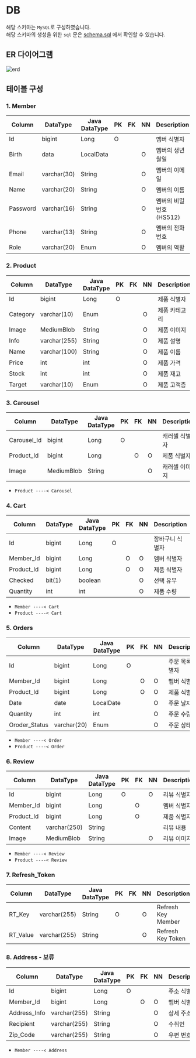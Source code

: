 # DB

해당 스키마는 `MySQL`로 구성하였습니다.</br>
해당 스키마의 생성을 위한 `sql`
문은 [schema.sql](https://github.com/MultiProject23/SEMO/blob/main/back-end/src/main/resources/sql/schema/schema.sql)
에서 확인할 수 있습니다.

## ER 다이어그램

![erd](https://user-images.githubusercontent.com/74192619/229756949-bf9afd84-4c0f-4cfe-acb8-3a40ba47c71d.jpeg)

## 테이블 구성

### 1. Member

| Column   | DataType    | Java DataType | PK  | FK  | NN  | Description             |
| -------- |-------------| ------------- | --- | --- | --- | ----------------------- |
| Id       | bigint      | Long          | O   |     |     | 멤버 식별자             |
| Birth    | data        | LocalData     |     |     | O   | 멤버의 생년 월일        |
| Email    | varchar(30) | String        |     |     | O   | 멤버의 이메일           |
| Name     | varchar(20) | String        |     |     | O   | 멤버의 이름             |
| Password | varchar(16) | String        |     |     | O   | 멤버의 비밀번호 (HS512) |
| Phone    | varchar(13) | String        |     |     | O   | 멤버의 전화번호         |
| Role     | varchar(20) | Enum          |     |     | O   | 멤버의 역활             |

### 2. Product

| Column   | DataType     | Java DataType | PK  | FK  | NN  | Description   |
| -------- |--------------| ------------- | --- | --- | --- | ------------- |
| Id       | bigint       | Long          | O   |     |     | 제품 식별자   |
| Category | varchar(10)  | Enum          |     |     | O   | 제품 카테고리 |
| Image    | MediumBlob   | String        |     |     | O   | 제품 이미지   |
| Info     | varchar(255) | String        |     |     | O   | 제품 설명     |
| Name     | varchar(100) | String        |     |     | O   | 제품 이름     |
| Price    | int          | int           |     |     | O   | 제품 가격     |
| Stock    | int          | int           |     |     | O   | 제품 재고     |
| Target   | varchar(10)  | Enum          |     |     | O   | 제품 고객층   |

### 3. Carousel

| Column      | DataType | Java DataType | PK  | FK  | NN  | Description   |
| ----------- | -------- | ------------- | --- | --- | --- | ------------- |
| Carousel_Id | bigint   | Long          | O   |     |     | 캐러셀 식별자 |
| Product_Id  | bigint   | Long          |     | O   | O   | 제품 식별자   |
| Image       | MediumBlob     | String        |     |     | O   | 캐러셀 이미지 |

- `Product ----< Carousel`

### 4. Cart

| Column     | DataType | Java DataType | PK  | FK  | NN  | Description     |
| ---------- |----------| ------------- | --- | --- | --- | --------------- |
| Id         | bigint   | Long          | O   |     |     | 장바구니 식별자 |
| Member_Id  | bigint   | Long          |     | O   | O   | 멤버 식별자     |
| Product_Id | bigint   | Long          |     | O   | O   | 제품 식별자     |
| Checked    | bit(1)   | boolean       |     |     | O   | 선택 유무       |
| Quantity   | int      | int           |     |     | O   | 제품 수량       |

- `Member ----< Cart`
- `Product ----< Cart`

### 5. Orders

| Column        | DataType    | Java DataType | PK  | FK  | NN  | Description      |
|---------------|-------------| ------------- | --- | --- | --- | ---------------- |
| Id            | bigint      | Long          | O   |     |     | 주문 목록 식별자 |
| Member_Id     | bigint      | Long          |     | O   | O   | 멤버 식별자      |
| Product_Id    | bigint      | Long          |     | O   | O   | 제품 식별자      |
| Date          | date        | LocalDate     |     |     | O   | 주문 날자        |
| Quantity      | int         | int           |     |     | O   | 주문 수량        |
| Oroder_Status | varchar(20) | Enum          |     |     | O   | 주문 상태        |

- `Member ----< Order`
- `Product ----< Order`

### 6. Review

| Column     | DataType     | Java DataType | PK  | FK  | NN  | Description   |
| ---------- |--------------| ------------- | --- | --- | --- | ------------- |
| Id         | bigint       | Long          | O   |     | O   | 리뷰 식별자   |
| Member_Id  | bigint       | Long          |     | O   |     | 멤버 식별자   |
| Product_Id | bigint       | Long          |     | O   |     | 제품 식별자   |
| Content    | varchar(250) | String        |     |     |     | 리뷰 내용     |
| Image      | MediumBlob   | String        |     |     | O   | 리뷰 이미지   |

- `Member ----< Review`
- `Product ----< Review`

### 7. Refresh_Token

| Column   | DataType     | Java DataType | PK  | FK  | NN  | Description        |
| -------- | ------------ | ------------- | --- | --- | --- | ------------------ |
| RT_Key   | varchar(255) | String        | O   |     | O   | Refresh Key Member |
| RT_Value | varchar(255) | String        |     |     | O   | Refresh Key Token  |

### 8. Address - 보류

| Column       | DataType     | Java DataType | PK  | FK  | NN  | Description |
| ------------ | ------------ | ------------- | --- | --- | --- | ----------- |
| Id           | bigint       | Long          | O   |     |     | 주소 식별자 |
| Member_Id    | bigint       | Long          |     | O   | O   | 멤버 식별자 |
| Address_Info | varchar(255) | String        |     |     | O   | 상세 주소   |
| Recipient    | varchar(255) | String        |     |     | O   | 수취인      |
| Zip_Code     | varchar(255) | String        |     |     | O   | 우편 번호   |

- `Member ----< Address`
